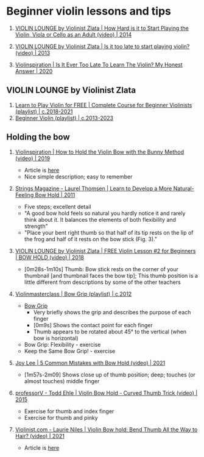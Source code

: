 # Beginner violin lessons and tips

1. [VIOLIN LOUNGE by Violinist Zlata | How Hard is it to Start Playing the Violin, Viola or Cello as an Adult (video) | 2014](https://www.youtube.com/watch?v=iiT9v9PHIrI)
1. [VIOLIN LOUNGE by Violinist Zlata | Is it too late to start playing violin? (video) | 2013](https://www.youtube.com/watch?v=x0F_r28KSc0)

1. [Violinspiration | Is It Ever Too Late To Learn The Violin? My Honest Answer | 2020](https://violinspiration.com/too-old-to-learn-violin/)


## VIOLIN LOUNGE by Violinist Zlata

1. [Learn to Play Violin for FREE | Complete Course for Beginner Violinists (playlist) | c.2018-2021](https://www.youtube.com/playlist?list=PLVBTuGvv2_iZG13XSIXJPLGSWENu6pn3s)
1. [Beginner Violin (playlist) | c.2013-2023](https://www.youtube.com/playlist?list=PLVBTuGvv2_iZIdinJa-2aP2WmtJBPPtK2)


## Holding the bow

1. [Violinspiration | How to Hold the Violin Bow with the Bunny Method (video) | 2019](https://www.youtube.com/watch?v=xsVV5SqV6uI)
   - Article is [here](https://violinspiration.com/how-to-hold-a-violin-bow/)
   - Nice simple description; easy to remember

1. [Strings Magazine - Laurel Thomsen | Learn to Develop a More Natural-Feeling Bow Hold | 2011](https://stringsmagazine.com/learn-to-develop-a-more-natural-feeling-bow-hold/)
   - Five steps; excellent detail
   - "A good bow hold feels so natural you hardly notice it and rarely think about it. It balances the elements of both flexibility and strength"
   - "Place your bent right thumb so that half of its tip rests on the lip of the frog and half of it rests on the bow stick (Fig. 3)."

1. [VIOLIN LOUNGE by Violinist Zlata | FREE Violin Lesson #2 for Beginners | BOW HOLD (video) | 2018](https://www.youtube.com/watch?v=954xC5JrTrU)
   - [0m28s-1m10s] Thumb: Bow stick rests on the corner of your thumbnail [and thumbnail faces the bow tip];
     This thumb position is a little different from descriptions by some of the other teachers

1. [Violinmasterclass | Bow Grip (playlist) | c.2012](https://www.youtube.com/playlist?list=PLkxFKgaccJrTWMtz_FjsVoo-q2l5rAf8D)
   - [Bow Grip](https://www.youtube.com/watch?v=w_hGdGVruH8) 
     * Very briefly shows the grip and describes the purpose of each finger
     * [0m9s] Shows the contact point for each finger
     * Thumb appears to be rotated about 45° to the vertical (when bow is horizontal)
   - Bow Grip: Flexibility - exercise
   - Keep the Same Bow Grip! - exercise

1. [Joy Lee | 5 Common Mistakes with Bow Hold (video) | 2021](https://www.youtube.com/watch?v=rWEky0gpl9w)
   - [1m57s-2m09] Shows close up of thumb position; deep; touches (or almost touches) middle finger

1. [professorV - Todd Ehle | Violin Bow Hold - Curved Thumb Trick (video) | 2015](https://www.youtube.com/watch?v=MA0wNCIdEP8)
   - Exercise for thumb and index finger
   - Exercise for thumb and pinky

1. [Violinist.com - Laurie Niles | Violin Bow hold: Bend Thumb All the Way to Hair? (video) | 2021](https://www.youtube.com/watch?v=o0mNlkLz0ls)
   - Article is [here](https://www.violinist.com/blog/laurie/20213/28706/)

